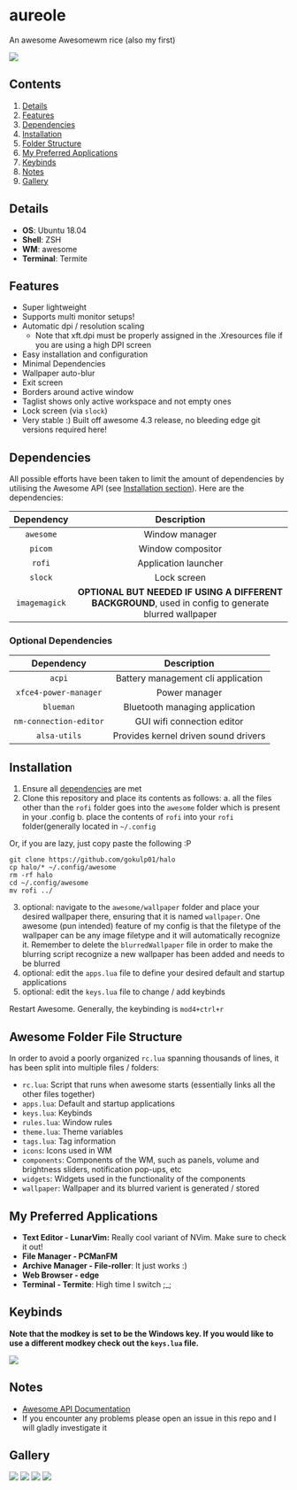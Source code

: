 # aureole
An awesome Awesomewm rice (also my first)

![](screenshots/ss2.png) 

## Contents ##
1. [Details](#details)
2. [Features](#features)
3. [Dependencies](#dependencies)
4. [Installation](#installation)
5. [Folder Structure](#folderStructure)
6. [My Preferred Applications](#applications)
7. [Keybinds](#keybinds)
8. [Notes](#notes)
9. [Gallery](#gallery)

<a name="details"></a>
## Details ##
+ **OS**: Ubuntu 18.04
+ **Shell**: ZSH
+ **WM**: awesome
+ **Terminal**: Termite

<a name="features"></a>
## Features ##
+ Super lightweight
+ Supports multi monitor setups!
+ Automatic dpi / resolution scaling
  + Note that xft.dpi must be properly assigned in the .Xresources file if you are using a high DPI screen
+ Easy installation and configuration
+ Minimal Dependencies
+ Wallpaper auto-blur 
+ Exit screen
+ Borders around active window
+ Taglist shows only active workspace and not empty ones
+ Lock screen (via `slock`)
+ Very stable :) Built off awesome 4.3 release, no bleeding edge git versions required here!

<a name="dependencies"></a>
## Dependencies ##
All possible efforts have been taken to limit the amount of dependencies by utilising the Awesome API (see [Installation section](#installation)). Here are the dependencies:

|Dependency|Description|
|:----------:|:-------------:|
|`awesome`|Window manager|
|`picom`|Window compositor|
|`rofi`|Application launcher|
|`slock`|Lock screen|
|`imagemagick`|**OPTIONAL BUT NEEDED IF USING A DIFFERENT BACKGROUND**, used in config to generate blurred wallpaper|

### Optional Dependencies ###

|Dependency|Description|
|:----------:|:-------------:|
|`acpi`|Battery management cli application|
|`xfce4-power-manager`|Power manager|
|`blueman`|Bluetooth managing application|
|`nm-connection-editor`| GUI wifi connection editor|
|`alsa-utils`|Provides kernel driven sound drivers|



<a name="installation"></a>
## Installation ##
1. Ensure all [dependencies](#dependencies) are met
2. Clone this repository and place its contents as follows:
   a. all the files other than the `rofi` folder goes into the `awesome` folder which is present in your .config
   b. place the contents of `rofi` into your `rofi` folder(generally located in `~/.config`

Or, if you are lazy, just copy paste the following :P
```
git clone https://github.com/gokulp01/halo
cp halo/* ~/.config/awesome
rm -rf halo  
cd ~/.config/awesome
mv rofi ../
```
3. optional: navigate to the `awesome/wallpaper` folder and place your desired wallpaper there, ensuring that it is named `wallpaper`. One  awesome (pun intended) feature of my config is that the filetype of the wallpaper can be any image filetype and it will automatically recognize it. Remember to delete the `blurredWallpaper` file in order to make the blurring script recognize a new wallpaper has been added and needs to be blurred 
4. optional: edit the `apps.lua` file to define your desired default and startup applications
5. optional: edit the `keys.lua` file to change / add keybinds

Restart Awesome. Generally, the keybinding is `mod4+ctrl+r`

<a name="folderStructure"></a>
## Awesome Folder File Structure ##
In order to avoid a poorly organized `rc.lua` spanning thousands of lines, it has been split into multiple files / folders:
+ `rc.lua`: Script that runs when awesome starts (essentially links all the other files together)
+ `apps.lua`: Default and startup applications
+ `keys.lua`: Keybinds
+ `rules.lua`: Window rules
+ `theme.lua`: Theme variables
+ `tags.lua`: Tag information
+ `icons`: Icons used in WM
+ `components`: Components of the WM, such as panels, volume and brightness sliders, notification pop-ups, etc
+ `widgets`: Widgets used in the functionality of the components
+ `wallpaper`: Wallpaper and its blurred varient is generated / stored

<a name="applications"></a>
## My Preferred Applications ##
+ **Text Editor - LunarVim:** Really cool variant of NVim. Make sure to check it out!
+ **File Manager - PCManFM** 
+ **Archive Manager - File-roller**: It just works :)
+ **Web Browser - edge** 
+ **Terminal - Termite**: High time I switch ;_;



<a name="keybinds"></a>
## Keybinds ##
**Note that the modkey is set to be the Windows key. If you would like to use a different modkey check out the `keys.lua` file.**

![](/screenshots/ss3.png) 

<a name="notes"></a>
## Notes ##
+ [Awesome API Documentation](https://awesomewm.org/apidoc/index.html)
+ If you encounter any problems please open an issue in this repo and I will gladly investigate it


<a name="gallery"></a>
## Gallery ##
![](/screenshots/ss1.png)
![](/screenshots/ss2.png)
![](/screenshots/ss4.png)
![](/screenshots/ss5.png) 
